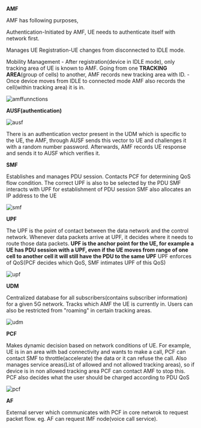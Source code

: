 **AMF**

AMF has following purposes,

Authentication-Initiated by AMF, UE needs to authenticate itself with network first.

Manages UE Registration-UE changes from disconnected to IDLE mode.

Mobility Management
                  - After registration(device in IDLE mode), only tracking area of UE is known to AMF. Going from one **TRACKING AREA**(group of cells) to another, AMF records new tracking area with ID.
                  - Once device moves from IDLE to connected mode AMF also records the cell(within tracking area) it is in.

![amffunnctions](https://github.com/user-attachments/assets/e2c57524-aedf-497a-a55c-5ab564570374)

**AUSF(authentication)**

![ausf](https://github.com/user-attachments/assets/126a0736-268d-481b-9e28-48aa9a575f18)

There is an authentication vector present in the UDM which is specific to the UE, the AMF, through AUSF sends this vector to UE and challenges it with a random number password. 
Afterwards, AMF records UE response and sends it to AUSF which verifies it.

**SMF**

Establishes and manages PDU session. Contacts PCF for determining QoS flow condition.
The correct UPF is also to be selected by the PDU
SMF interacts with UPF for establishment of PDU session
SMF also allocates an IP address to the UE

![smf](https://github.com/user-attachments/assets/a9a29f27-c2b5-4a0f-b016-0b3a0281ad78)

**UPF**

The UPF is the point of contact between the data network and the control network.
Whenever data packets arrive at UPF, it decides where it needs to route those data packets.
**UPF is the anchor point for the UE, for example a UE has PDU session with a UPF, even if the UE moves from range of one cell to another cell it will still have the PDU to the same UPF**
UPF enforces of QoS(PCF decides which QoS, SMF intimates UPF of this QoS)

![upf](https://github.com/user-attachments/assets/5c2e9292-3543-4494-8f2b-171cd9bb9da1)


**UDM**

Centralized database for all subscribers(contains subscriber information) for a given 5G network.
Tracks which AMF the UE is currently in.
Users can also be restricted from "roaming" in certain tracking areas.

![udm](https://github.com/user-attachments/assets/93675409-ea9e-420e-bd4b-879a9d525d3b)

**PCF**

Makes dynamic decision based on network conditions of UE.
For example, UE is in an area with bad connectivity and wants to make a call, PCF can contact SMF to throttle(accelerate) the data or it can refuse the call.
Also manages service areas(List of allowed and not allowed tracking areas), so if device is in non allowed tracking area PCF can contact AMF to stop this.
PCF also decides what the user should be charged according to PDU QoS

![pcf](https://github.com/user-attachments/assets/7a7c21ad-880c-42b7-8e90-9d82e5409121)

**AF**

External server which communicates with PCF in core netwrok to request packet flow.
eg. AF can request IMF node(voice call service).

